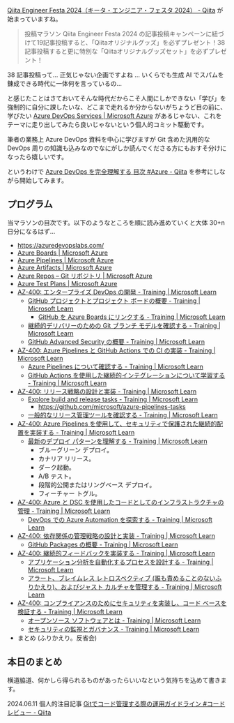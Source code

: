 [Qiita Engineer Festa 2024（キータ・エンジニア・フェスタ 2024） - Qiita](https://qiita.com/official-campaigns/engineer-festa/2024) が始まっていますね。

> 投稿マラソン
> Qiita Engineer Festa 2024 の記事投稿キャンペーンに紐づけて19記事投稿すると、「Qiitaオリジナルグッズ」を必ずプレゼント！38記事投稿すると更に特別な「Qiitaオリジナルグッズセット」を必ずプレゼント！

38 記事投稿って... 正気じゃない企画ですよね ...
いくらでも生成 AI でスパムを錬成できる時代に一体何を言っているの...

と感じたことはさておいてそんな時代だからこそ人間にしかできない「学び」を強制的に自分に課したいな、どこまで走れるか分からないがちょうど目の前に、学びたい [Azure DevOps Services | Microsoft Azure](https://azure.microsoft.com/ja-jp/products/devops) があるじゃない、これをテーマに走り出してみたら良いじゃないという個人的コミット駆動です。

筆者の業務上 Azure DevOps 資料を中心に学びますが Git 含めた汎用的な DevOps 周りの知識も込みなのでなにがしか読んでくださる方にもおすそ分けになったら嬉しいです。

というわけで [Azure DevOps を完全理解する 目次 #Azure - Qiita](https://qiita.com/ymasaoka/items/c43ac02e0bc9cbdadd65) を参考にしながら開始してみます。


## プログラム

当マラソンの目次です。以下のようなところを順に読み進めていくと大体 30+n 日分になるはず...

- https://azuredevopslabs.com/
- [Azure Boards | Microsoft Azure](https://azure.microsoft.com/ja-jp/products/devops/boards/)
- [Azure Pipelines | Microsoft Azure](https://azure.microsoft.com/ja-jp/products/devops/pipelines/)
- [Azure Artifacts | Microsoft Azure](https://azure.microsoft.com/ja-jp/products/devops/artifacts/)
- [Azure Repos – Git リポジトリ | Microsoft Azure](https://azure.microsoft.com/ja-jp/products/devops/repos/)
- [Azure Test Plans | Microsoft Azure](https://azure.microsoft.com/ja-jp/products/devops/test-plans/)
- [AZ-400: エンタープライズ DevOps の開発 - Training | Microsoft Learn](https://learn.microsoft.com/ja-jp/training/paths/az-400-work-git-for-enterprise-devops/)
	- [GitHub プロジェクトとプロジェクト ボードの概要 - Training | Microsoft Learn](https://learn.microsoft.com/ja-jp/training/modules/plan-agile-github-projects-azure-boards/2-introduction-to-project-boards)
		- [GitHub を Azure Boards にリンクする - Training | Microsoft Learn](https://learn.microsoft.com/ja-jp/training/modules/plan-agile-github-projects-azure-boards/5-link-github-to-azure-boards)
	- [継続的デリバリーのための Git ブランチ モデルを確認する - Training | Microsoft Learn](https://learn.microsoft.com/ja-jp/training/modules/manage-git-branches-workflows/4-explore-git-branch-model-for-continuous-delivery)
	- [GitHub Advanced Security の概要 - Training | Microsoft Learn](https://learn.microsoft.com/ja-jp/training/modules/identify-technical-debt/6-introduction-to-github-advanced-security)
- [AZ-400: Azure Pipelines と GitHub Actions での CI の実装 - Training | Microsoft Learn](https://learn.microsoft.com/ja-jp/training/paths/az-400-implement-ci-azure-pipelines-github-actions/)
	- [Azure Pipelines について確認する - Training | Microsoft Learn](https://learn.microsoft.com/ja-jp/training/modules/explore-azure-pipelines/)
	- [GitHub Actions を使用した継続的インテグレーションについて学習する - Training | Microsoft Learn](https://learn.microsoft.com/ja-jp/training/modules/learn-continuous-integration-github-actions/)
- [AZ-400: リリース戦略の設計と実装 - Training | Microsoft Learn](https://learn.microsoft.com/ja-jp/training/paths/az-400-design-implement-release-strategy/)
	- [Explore build and release tasks - Training | Microsoft Learn](https://learn.microsoft.com/ja-jp/training/modules/create-release-pipeline-devops/7-explore-build-release-tasks)
		- https://github.com/microsoft/azure-pipelines-tasks
	- [一般的なリリース管理ツールを確認する - Training | Microsoft Learn](https://learn.microsoft.com/ja-jp/training/modules/automate-inspection-health/11-explore-common-release-management-tools)
- [AZ-400: Azure Pipelines を使用して、セキュリティで保護された継続的配置を実装する - Training | Microsoft Learn](https://learn.microsoft.com/ja-jp/training/paths/az-400-implement-secure-continuous-deployment/)
	- [最新のデプロイ パターンを理解する - Training | Microsoft Learn](https://learn.microsoft.com/ja-jp/training/modules/introduction-to-deployment-patterns/4-understand-modern-deployment-patterns)
		- ブルーグリーン デプロイ。
		- カナリア リリース。
		- ダーク起動。
		- A/B テスト。
		- 段階的公開またはリングベース デプロイ。
		- フィーチャー トグル。
- [AZ-400: Azure と DSC を使用したコードとしてのインフラストラクチャの管理 - Training | Microsoft Learn](https://learn.microsoft.com/ja-jp/training/paths/az-400-manage-infrastructure-as-code-using-azure/)
	- [DevOps での Azure Automation を探索する - Training | Microsoft Learn](https://learn.microsoft.com/ja-jp/training/modules/explore-azure-automation-devops/)
- [AZ-400: 依存関係の管理戦略の設計と実装 - Training | Microsoft Learn](https://learn.microsoft.com/ja-jp/training/paths/az-400-design-implement-dependency-management-strategy/)
	- [GitHub Packages の概要 - Training | Microsoft Learn](https://learn.microsoft.com/ja-jp/training/modules/introduction-github-packages/)
- [AZ-400: 継続的フィードバックを実装する - Training | Microsoft Learn](https://learn.microsoft.com/ja-jp/training/paths/az-400-implement-continuous-feedback/)
	- [アプリケーション分析を自動化するプロセスを設計する - Training | Microsoft Learn](https://learn.microsoft.com/ja-jp/training/modules/design-processes-automate-application-analytics/)
	- [アラート、ブレイムレス レトロスペクティブ (誰も責めることのないふりかえり)、およびジャスト カルチャを管理する - Training | Microsoft Learn](https://learn.microsoft.com/ja-jp/training/modules/manage-alerts-blameless-retrospectives-just-culture/)
- [AZ-400: コンプライアンスのためにセキュリティを実装し、コード ベースを検証する - Training | Microsoft Learn](https://learn.microsoft.com/ja-jp/training/paths/az-400-implement-security-validate-code-bases-compliance/)
	- [オープンソース ソフトウェアとは - Training | Microsoft Learn](https://learn.microsoft.com/ja-jp/training/modules/implement-open-source-software-azure/3-what-open-source-software)
	- [セキュリティの監視とガバナンス - Training | Microsoft Learn](https://learn.microsoft.com/ja-jp/training/modules/security-monitoring-and-governance/)
- まとめ (ふりかえり。反省会)


## 本日のまとめ

横道脇道、何かしら得られるものがあったらいいなという気持ちを込めて書きます。 


2024.06.11 個人的注目記事
[Gitでコード管理する際の運用ガイドライン #コードレビュー - Qiita](https://qiita.com/nash_efp/items/b937df8cd0f852308e09)
